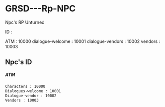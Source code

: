 # GRSD---Rp-NPC
Npc's RP Unturned

ID :

ATM : 10000
dialogue-welcome : 10001
dialogue-vendors : 10002
vendors : 10003

## Npc's ID

##### ATM
```bash
Characters : 10000
Dialogues-welcome : 10001
Dialogue-vendor : 10002
Vendors : 10003
```
